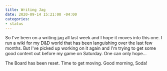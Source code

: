 ```yaml
---
title: Writing Jag
date: 2020-09-14 15:21:00 -04:00
categories:
- status
---
```


So I've been on a writing jag all last week and I hope it moves into this one.  I run a wiki for my D&D world that has been languishing over the last few months.  But I've picked up working on it again and I'm trying to get some good content out before my game on Saturday.  One can only hope...

The Board has been reset. Time to get moving. Good morning, Soda!